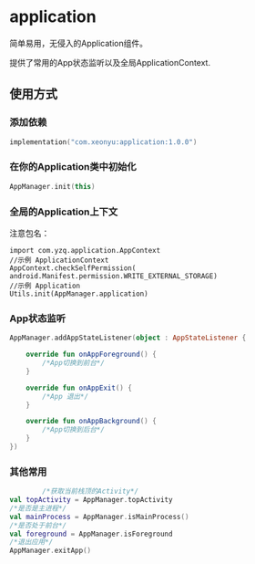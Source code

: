 # application

简单易用，无侵入的Application组件。

提供了常用的App状态监听以及全局ApplicationContext.

## 使用方式

### 添加依赖

```kotlin
implementation("com.xeonyu:application:1.0.0")
```

### 在你的Application类中初始化

```kotlin
AppManager.init(this)
```

### 全局的Application上下文

注意包名：

```
import com.yzq.application.AppContext
//示例 ApplicationContext
AppContext.checkSelfPermission( android.Manifest.permission.WRITE_EXTERNAL_STORAGE)
//示例 Application
Utils.init(AppManager.application)
```

### App状态监听

```kotlin
AppManager.addAppStateListener(object : AppStateListener {

    override fun onAppForeground() {
        /*App切换到前台*/
    }

    override fun onAppExit() {
        /*App 退出*/
    }

    override fun onAppBackground() {
        /*App切换到后台*/
    }
})
```

### 其他常用

```kotlin
        /*获取当前栈顶的Activity*/
val topActivity = AppManager.topActivity
/*是否是主进程*/
val mainProcess = AppManager.isMainProcess()
/*是否处于前台*/
val foreground = AppManager.isForeground
/*退出应用*/
AppManager.exitApp()
```



